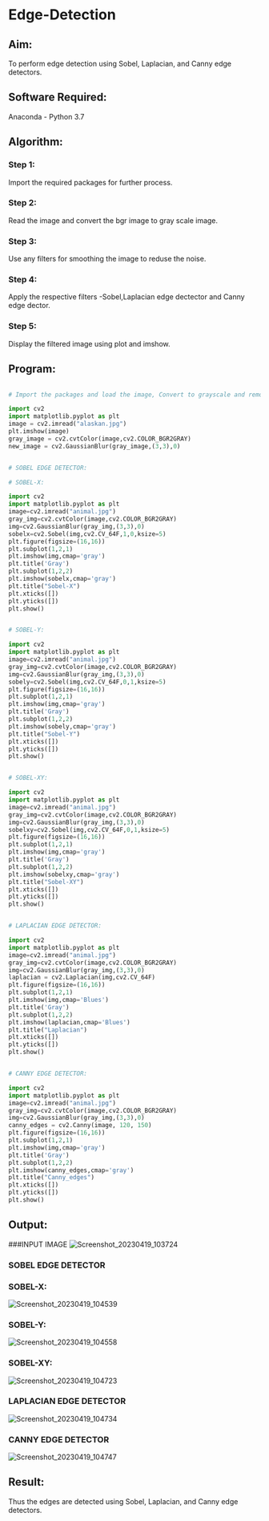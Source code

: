 # Edge-Detection
## Aim:
To perform edge detection using Sobel, Laplacian, and Canny edge detectors.

## Software Required:
Anaconda - Python 3.7

## Algorithm:
### Step 1:

Import the required packages for further process.

### Step 2:

Read the image and convert the bgr image to gray scale image.

### Step 3:

Use any filters for smoothing the image to reduse the noise.

### Step 4:

Apply the respective filters -Sobel,Laplacian edge dectector and Canny edge dector.

### Step 5:

Display the filtered image using plot and imshow.
 
## Program:

```python 

# Import the packages and load the image, Convert to grayscale and remove noise:

import cv2
import matplotlib.pyplot as plt
image = cv2.imread("alaskan.jpg")
plt.imshow(image)
gray_image = cv2.cvtColor(image,cv2.COLOR_BGR2GRAY)
new_image = cv2.GaussianBlur(gray_image,(3,3),0)

```

```python

# SOBEL EDGE DETECTOR:

# SOBEL-X:

import cv2
import matplotlib.pyplot as plt
image=cv2.imread("animal.jpg")
gray_img=cv2.cvtColor(image,cv2.COLOR_BGR2GRAY)
img=cv2.GaussianBlur(gray_img,(3,3),0)
sobelx=cv2.Sobel(img,cv2.CV_64F,1,0,ksize=5)
plt.figure(figsize=(16,16))
plt.subplot(1,2,1)
plt.imshow(img,cmap='gray')
plt.title('Gray')
plt.subplot(1,2,2)
plt.imshow(sobelx,cmap='gray')
plt.title("Sobel-X")
plt.xticks([])
plt.yticks([])
plt.show()

```

```python

# SOBEL-Y:

import cv2
import matplotlib.pyplot as plt
image=cv2.imread("animal.jpg")
gray_img=cv2.cvtColor(image,cv2.COLOR_BGR2GRAY)
img=cv2.GaussianBlur(gray_img,(3,3),0)
sobely=cv2.Sobel(img,cv2.CV_64F,0,1,ksize=5)
plt.figure(figsize=(16,16))
plt.subplot(1,2,1)
plt.imshow(img,cmap='gray')
plt.title('Gray')
plt.subplot(1,2,2)
plt.imshow(sobely,cmap='gray')
plt.title("Sobel-Y")
plt.xticks([])
plt.yticks([])
plt.show()

```

```python

# SOBEL-XY:

import cv2
import matplotlib.pyplot as plt
image=cv2.imread("animal.jpg")
gray_img=cv2.cvtColor(image,cv2.COLOR_BGR2GRAY)
img=cv2.GaussianBlur(gray_img,(3,3),0)
sobelxy=cv2.Sobel(img,cv2.CV_64F,0,1,ksize=5)
plt.figure(figsize=(16,16))
plt.subplot(1,2,1)
plt.imshow(img,cmap='gray')
plt.title('Gray')
plt.subplot(1,2,2)
plt.imshow(sobelxy,cmap='gray')
plt.title("Sobel-XY")
plt.xticks([])
plt.yticks([])
plt.show()

```

```python

# LAPLACIAN EDGE DETECTOR:

import cv2
import matplotlib.pyplot as plt
image=cv2.imread("animal.jpg")
gray_img=cv2.cvtColor(image,cv2.COLOR_BGR2GRAY)
img=cv2.GaussianBlur(gray_img,(3,3),0)
laplacian = cv2.Laplacian(img,cv2.CV_64F)
plt.figure(figsize=(16,16))
plt.subplot(1,2,1)
plt.imshow(img,cmap='Blues')
plt.title('Gray')
plt.subplot(1,2,2)
plt.imshow(laplacian,cmap='Blues')
plt.title("Laplacian")
plt.xticks([])
plt.yticks([])
plt.show()

```

```python 

# CANNY EDGE DETECTOR:

import cv2
import matplotlib.pyplot as plt
image=cv2.imread("animal.jpg")
gray_img=cv2.cvtColor(image,cv2.COLOR_BGR2GRAY)
img=cv2.GaussianBlur(gray_img,(3,3),0)
canny_edges = cv2.Canny(image, 120, 150)
plt.figure(figsize=(16,16))
plt.subplot(1,2,1)
plt.imshow(img,cmap='gray')
plt.title('Gray')
plt.subplot(1,2,2)
plt.imshow(canny_edges,cmap='gray')
plt.title("Canny_edges")
plt.xticks([])
plt.yticks([])
plt.show()

```
## Output:
###INPUT IMAGE
![Screenshot_20230419_103724](https://user-images.githubusercontent.com/93427182/232974208-6c78418a-4118-4983-a990-152b76a2ff65.png)

### SOBEL EDGE DETECTOR
### SOBEL-X:
![Screenshot_20230419_104539](https://user-images.githubusercontent.com/93427182/232974236-96a3b4e7-8147-49fb-85ac-04524dce9800.png)

### SOBEL-Y:
![Screenshot_20230419_104558](https://user-images.githubusercontent.com/93427182/232974242-0e5136c9-650c-4843-aab1-d446dc8edefb.png)

### SOBEL-XY:
![Screenshot_20230419_104723](https://user-images.githubusercontent.com/93427182/232974248-eddd30c8-18f9-40b1-85b7-6a9082e6ca99.png)


### LAPLACIAN EDGE DETECTOR
![Screenshot_20230419_104734](https://user-images.githubusercontent.com/93427182/232974258-ac6c6359-d33a-4110-bc9c-2d9bad1995a7.png)



### CANNY EDGE DETECTOR
![Screenshot_20230419_104747](https://user-images.githubusercontent.com/93427182/232974274-8b73a80e-a6e4-4d6e-9edb-467809bde0b2.png)


## Result:
Thus the edges are detected using Sobel, Laplacian, and Canny edge detectors.
